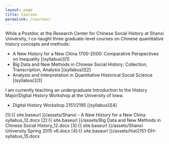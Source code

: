 ```yaml
---
layout: page
title: Courses
permalink: /courses/
---
```


While a Postdoc at the Research Center for Chinese Social History at Shanxi University, I co-taught three graduate-level courses on Chinese quantitative history concepts and methods:

- A New History for a New China 1700-2000: Comparative Perspectives on Inequality [(syllabus)][1]
- Big Data and New Methods in Chinese Social History: Collection, Transcription, Analysis [(syllabus)][2]
- Analysis and Interpretation in Quantitative Historical Social Science [(syllabus)][3]

I am currently teaching an undergraduate Introduction to the History Major/Digital History Workshop at the University of Iowa:

- Digital History Workshop 2151/2195 [(syllabus)][4]

[1]:{{ site.baseurl }}/assets/Shanxi - A New History for a New China syllabus_12.docx
[2]:{{ site.baseurl }}/assets/Big Data and New Methods in Chinese Social History_12.docx
[3]:{{ site.baseurl }}/assets/Shanxi University Spring 2015 v6.docx
[4]:{{ site.baseurl }}/assets/hist2151-DH-syllabus_15.docx